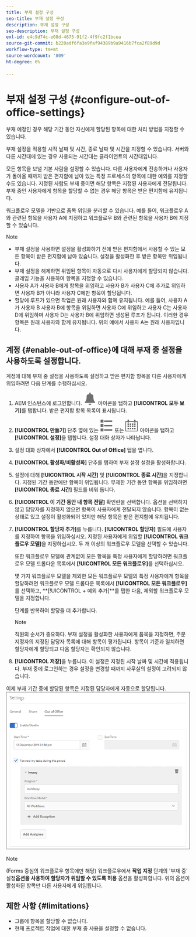 ```yaml
---
title: 부재 설정 구성
seo-title: 부재 설정 구성
description: 부재 설정 구성
seo-description: 부재 설정 구성
exl-id: e4c9d74c-e08d-4675-91f2-4f9fc2f1bcea
source-git-commit: b220adf6fa3e9faf94389b9a9416b7fca2f89d9d
workflow-type: tm+mt
source-wordcount: '809'
ht-degree: 6%

---
```


# 부재 설정 구성 {#configure-out-of-office-settings}

부재 예정인 경우 해당 기간 동안 자신에게 할당된 항목에 대한 처리 방법을 지정할 수 있습니다.

부재 설정을 적용할 시작 날짜 및 시간, 종료 날짜 및 시간을 지정할 수 있습니다. 서버와 다른 시간대에 있는 경우 사용되는 시간대는 클라이언트의 시간대입니다.

모든 항목을 보낼 기본 사람을 설정할 수 있습니다. 다른 사용자에게 전송하거나 사용자가 돌아올 때까지 받은 편지함에 남아 있는 특정 프로세스의 항목에 대한 예외를 지정할 수도 있습니다. 지정된 사람도 부재 중이면 해당 항목은 지정된 사용자에게 전달됩니다. 부재 중인 사용자에게 항목을 할당할 수 없는 경우 해당 항목은 받은 편지함에 유지됩니다.

워크플로우 모델을 기반으로 품목 위임을 분리할 수 있습니다. 예를 들어, 워크플로우 A와 관련된 항목을 사용자 A에 지정하고 워크플로우 B와 관련된 항목을 사용자 B에 지정할 수 있습니다.


>[!NOTE]
>
>* 부재 설정을 사용하면 설정을 활성화하기 전에 받은 편지함에서 사용할 수 있는 모든 항목이 받은 편지함에 남아 있습니다. 설정을 활성화한 후 받은 항목만 위임됩니다.
>* 부재 설정을 해제하면 위임된 항목이 자동으로 다시 사용자에게 할당되지 않습니다. 클레임 기능을 사용하여 항목을 지정할 수 있습니다.
>* 사용자 A가 사용자 B에게 항목을 위임하고 사용자 B가 사용자 C에 추가로 위임하면 사용자 B가 아니라 사용자 C에만 항목이 할당됩니다.
>* 할당에 루프가 있으면 작업은 원래 사용자와 함께 유지됩니다. 예를 들어, 사용자 A가 사용자 B 사용자 B에 항목을 위임하면 사용자 C에 위임하고 사용자 C는 사용자 D에 위임하며 사용자 D는 사용자 B에 위임하면 생성된 루프가 됩니다. 이러한 경우 항목은 원래 사용자와 함께 유지됩니다. 위의 예에서 사용자 A는 원래 사용자입니다.


## 계정 {#enable-out-of-office}에 대해 부재 중 설정을 사용하도록 설정합니다.

계정에 대해 부재 중 설정을 사용하도록 설정하고 받은 편지함 항목을 다른 사용자에게 위임하려면 다음 단계를 수행하십시오.

1. AEM 인스턴스에 로그인합니다. ![받은 편지함](assets/bell.svg) 아이콘을 탭하고 **[!UICONTROL 모두 보기]**&#x200B;를 탭합니다. 받은 편지함 항목 목록이 표시됩니다.
1. **[!UICONTROL 만들기]** 단추 옆에 있는 ![보기 선택기](assets/viewlist.svg) 또는 ![보기 선택기](assets/calendar.svg) 아이콘을 탭하고 **[!UICONTROL 설정]**&#x200B;을 탭합니다. 설정 대화 상자가 나타납니다.
1. 설정 대화 상자에서 **[!UICONTROL Out of Office]** 탭을 엽니다.
1. **[!UICONTROL 활성화/비활성화]** 단추를 탭하여 부재 설정 설정을 활성화합니다.
1. 설정에 대해 **[!UICONTROL 시작 시간]** 및 **[!UICONTROL 종료 시간]**&#x200B;을 지정합니다. 지정된 기간 동안에만 항목이 위임됩니다. 무제한 기간 동안 항목을 위임하려면 **[!UICONTROL 종료 시간]** 필드를 비워 둡니다.
1. **[!UICONTROL 이 기간 동안 내 항목 전달]** 확인란을 선택합니다. 옵션을 선택하지 않고 담당자를 지정하지 않으면 항목이 사용자에게 전달되지 않습니다. 항목이 없는 상태로 있고 설정이 활성화되어 있지만 해당 항목은 받은 편지함에 유지됩니다.
1. **[!UICONTROL 할당자 추가]**&#x200B;를 누릅니다. **[!UICONTROL 할당자]** 필드에 사용자를 지정하여 항목을 위임하십시오. 지정된 사용자에게 위임할 **[!UICONTROL 워크플로우 모델]**&#x200B;을 지정하십시오. 두 개 이상의 워크플로우 모델을 선택할 수 있습니다.

   또한 워크플로우 모델에 관계없이 모든 항목을 특정 사용자에게 할당하려면 워크플로우 모델 드롭다운 목록에서 **[!UICONTROL 모든 워크플로우]**&#x200B;를 선택하십시오.<br>

   몇 가지 워크플로우 모델을 제외한 모든 워크플로우 모델의 특정 사용자에게 항목을 할당하려면 워크플로우 모델 드롭다운 목록에서 **[!UICONTROL 모든 워크플로우]**&#x200B;를 선택하고, **[!UICONTROL + 예외 추가]**를 탭한 다음, 제외할 워크플로우 모델을 지정합니다.
   <br>

   단계를 반복하여 할당을 더 추가합니다.<br>

   >[!NOTE]
   >
   >직원의 순서가 중요하다. 부재 설정을 활성화한 사용자에게 품목을 지정하면, 주문 지정자의 지정된 담당자 목록에 대해 항목이 평가됩니다. 항목이 기준과 일치하면 할당자에게 할당되고 다음 할당자는 확인되지 않습니다.

1. **[!UICONTROL 저장]**&#x200B;을 누릅니다. 이 설정은 지정된 시작 날짜 및 시간에 적용됩니다. 부재 중에 로그인하는 경우 설정을 변경할 때까지 사무실의 설정이 고려되지 않습니다.

이제 부재 기간 중에 할당된 항목은 지정된 담당자에게 자동으로 할당됩니다.
![부재 중](assets/out-of-office.png)

>[!NOTE]
>
>(Forms 중심의 워크플로우 항목에만 해당) 워크플로우에서 **작업 지정** 단계의 &#39;부재 중&#39; 설정&#x200B;**옵션을 사용하여 할당자가 위임할 수 있도록 허용** 옵션을 활성화합니다. 위의 옵션이 활성화된 항목만 다른 사용자에게 위임됩니다.

## 제한 사항 {#limitations}

* 그룹에 항목을 할당할 수 없습니다.
* 현재 프로젝트 작업에 대한 부재 중 사용을 설정할 수 없습니다.
